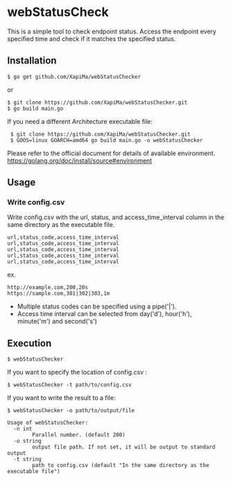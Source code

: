 # webStatusCheck
This is a simple tool to check endpoint status.
Access the endpoint every specified time and check if it matches the specified status.

## Installation
```
$ go get github.com/XapiMa/webStatusChecker
```

or

```
$ git clone https://github.com/XapiMa/webStatusChecker.git
$ go build main.go
```

If you need a different Architecture executable file:

```
 $ git clone https://github.com/XapiMa/webStatusChecker.git
 $ GOOS=linux GOARCH=amd64 go build main.go -o webStatusChecker
```
Please refer to the official document for details of available environment.
https://golang.org/doc/install/source#environment

## Usage
### Write config.csv 
Write config.csv with the url, status, and access_time_interval  column in the same directory as the executable file.

```
url,status_code,access_time_interval
url,status_code,access_time_interval
url,status_code,access_time_interval
url,status_code,access_time_interval
url,status_code,access_time_interval
```

ex.
```
http://example.com,200,20s
https://sample.com,301|302|303,1m
```

- Multiple status codes can be specified using a pipe('|').
- Access time interval can be selected from day('d'), hour('h'), minute('m') and second('s')

## Execution
```
$ webStatusChecker
```

If you want to specify the location of config.csv :
```
$ webStatusChecker -t path/to/config.csv
```

If you want to write the result to a file:
```
$ webStatusChecker -o path/to/output/file
```

```
Usage of webStatusChecker:
  -n int
    	Parallel number. (default 200)
  -o string
    	output file path. If not set, it will be output to standard output
  -t string
    	path to config.csv (default "In the same directory as the executable file")
```
